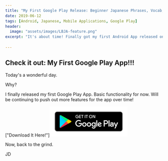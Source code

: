```yaml
---
title: "My First Google Play Release: Beginner Japanese Phrases, Vocab, and Hiragana"
date: 2019-06-12
tags: [Android, Japanese, Mobile Applications, Google Play]
header:
  image: "assets/images/LBJA-feature.png"
excerpt: "It's about time! Finally got my first Android App released on Google Play. "

---
```


## Check it out: My First Google Play App!!!

Today's a wonderful day. 

Why?

I finally released my first Google Play App. Basic functionality for now. Will be continuing to push out more features for the app over time!

["Download It Here!"][<img src="/assets/images/google-play-badge.png" width="250">](https://play.google.com/store/apps/details?id=com.jaydroid.beginnerleveljapanese "Google Play")

Now, back to the grind.

JD